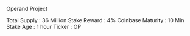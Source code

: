 
Operand Project

Total Supply : 36 Million
Stake Reward : 4%
Coinbase Maturity : 10
Min Stake Age : 1 hour
Ticker : OP



